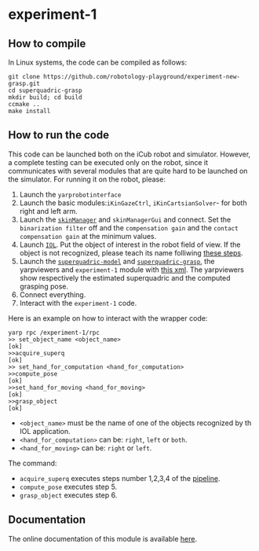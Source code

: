 # experiment-1

## How to compile

In Linux systems, the code can be compiled as follows:

```
git clone https://github.com/robotology-playground/experiment-new-grasp.git
cd superquadric-grasp
mkdir build; cd build
ccmake ..
make install
```

## How to run the code
This code can be launched both on the iCub robot and simulator. However, a complete testing can be executed only on the robot, 
since it communicates with several modules that are quite hard to be launched on the simulator.
For running it on the robot, please:
1. Launch the `yarprobotinterface`
2. Launch the basic modules:`iKinGazeCtrl`, `iKinCartsianSolver`- for both right and left arm. 
3. Launch the [`skinManager`](https://github.com/robotology/icub-main/tree/master/src/modules/skinManager) and `skinManagerGui` and connect. Set the `binarization filter` off and the `compensation gain` and the `contact compensation gain` at the minimum values.
4. Launch [`IOL`](https://github.com/robotology/iol ). Put the object of interest in the robot field of view. If the object is not recognized, please teach its name folliwing [these steps](https://github.com/robotology/superquadric-model/tree/master/tutorial#teach-object-name).
5. Launch the [`superquadric-model`](https://github.com/robotology/superquadric-model) and [`superquadric-grasp`](https://github.com/robotology/superquadric-grasp),
the yarpviewers and `experiment-1` module with [this xml](https://github.com/robotology-playground/experiment-new-grasp/blob/master/experiment-1/app/script/experiment-1.xml.template).
The yarpviewers show respectively the estimated superquadric and the computed grasping pose.
6. Connect everything.
7. Interact with the `experiment-1` code.

Here is an example on how to interact with the wrapper code:
```
yarp rpc /experiment-1/rpc
>> set_object_name <object_name>
[ok]
>>acquire_superq
[ok]
>> set_hand_for_computation <hand_for_computation>
>>compute_pose
[ok]
>>set_hand_for_moving <hand_for_moving>
[ok]
>>grasp_object
[ok]
```
- `<object_name>` must be the name of one of the objects recognized by th IOL application.
- `<hand_for_computation>` can be: `right`, `left` or `both`.
- `<hand_for_moving>` can be: `right` or `left`.

The command:
- `acquire_superq` executes steps number 1,2,3,4 of the [pipeline](https://github.com/robotology-playground/experiment-new-grasp#experiment-1).
- `compute_pose` executes step 5.
- `grasp_object` executes step 6.


## Documentation
The online documentation of this module is available [here]().
